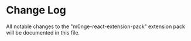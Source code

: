 # Change Log

All notable changes to the "m0nge-react-extension-pack" extension pack will be documented in this file.

